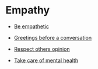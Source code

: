 # Empathy


 - [Be empathetic](../Be%20empathetic/index.md)
    
 - [Greetings before a conversation](../Greetings%20before%20a%20conversation/index.md)
    
 - [Respect others opinion](../Respect%20others%20opinion/index.md)
    
 - [Take care of mental health](../Take%20care%20of%20mental%20health/index.md)
    
